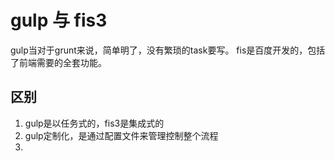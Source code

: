 # gulp 与 fis3 
gulp当对于grunt来说，简单明了，没有繁琐的task要写。
fis是百度开发的，包括了前端需要的全套功能。  

## 区别
1. gulp是以任务式的，fis3是集成式的
2. gulp定制化，是通过配置文件来管理控制整个流程  
3. 